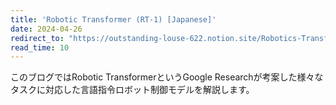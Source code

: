 ```yaml
---
title: 'Robotic Transformer (RT-1) [Japanese]'
date: 2024-04-26
redirect_to: "https://outstanding-louse-622.notion.site/Robotics-Transformer-RT-1-JP-a9140222a1534cd68f37497f22330ff8?pvs=74"
read_time: 10
---
```


このブログではRobotic TransformerというGoogle Researchが考案した様々なタスクに対応した言語指令ロボット制御モデルを解説します。